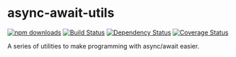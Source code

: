 # async-await-utils

[![npm downloads][downloads-image]][downloads-url] [![Build Status][travis-image]][travis-url] [![Dependency Status][daviddm-image]][daviddm-url] [![Coverage Status][coverage-image]][coverage-url]

A series of utilities to make programming with async/await easier.

[downloads-image]: https://img.shields.io/npm/dm/async-await-utils.svg?style=flat-square
[downloads-url]: https://www.npmjs.com/package/async-await-utils
[travis-image]: https://travis-ci.org/masotime/async-await-utils.svg?branch=master
[travis-url]: https://travis-ci.org/masotime/async-await-utils
[daviddm-image]: https://david-dm.org/masotime/async-await-utils.svg?theme=shields.io
[daviddm-url]: https://david-dm.org/masotime/async-await-utils
[coverage-image]: https://coveralls.io/repos/github/masotime/async-await-utils/badge.svg?branch=master
[coverage-url]: https://coveralls.io/github/masotime/async-await-utils?branch=master